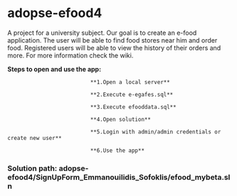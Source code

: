 # adopse-efood4

A project for a university subject. Our goal is to create an e-food application. The user will be able to find food stores near him and order food. Registered users will be able to view the history of their orders and more. For more information check the wiki.

**Steps to open and use the app:**

                              **1.Open a local server**
                              
                              **2.Execute e-egafes.sql**
                              
                              **3.Execute efooddata.sql**
                              
                              **4.Open solution**
                              
                              **5.Login with admin/admin credentials or create new user**
                              
                              **6.Use the app**

### Solution path: adopse-efood4/SignUpForm_Emmanouilidis_Sofoklis/efood_mybeta.sln
